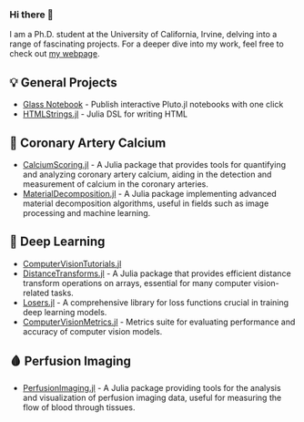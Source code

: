 ### Hi there 👋

I am a Ph.D. student at the University of California, Irvine, delving into a range of fascinating projects. For a deeper dive into my work, feel free to check out [my webpage](https://glassnotebook.io/).

## 💡 General Projects
- [Glass Notebook](https://glassnotebook.io/) - Publish interactive Pluto.jl notebooks with one click
- [HTMLStrings.jl](https://github.com/Dale-Black/HTMLStrings.jl) - Julia DSL for writing HTML

## 🦴 Coronary Artery Calcium 
- [CalciumScoring.jl](https://github.com/Dale-Black/CalciumScoring.jl) - A Julia package that provides tools for quantifying and analyzing coronary artery calcium, aiding in the detection and measurement of calcium in the coronary arteries.
- [MaterialDecomposition.jl](https://github.com/Dale-Black/MaterialDecomposition.jl) - A Julia package implementing advanced material decomposition algorithms, useful in fields such as image processing and machine learning.

## 🤖 Deep Learning 
- [ComputerVisionTutorials.jl](https://github.com/Dale-Black/ComputerVisionTutorials.jl)
- [DistanceTransforms.jl](https://github.com/Dale-Black/DistanceTransforms.jl) - A Julia package that provides efficient distance transform operations on arrays, essential for many computer vision-related tasks.
- [Losers.jl](https://github.com/Dale-Black/Losers.jl) - A comprehensive library for loss functions crucial in training deep learning models.
- [ComputerVisionMetrics.jl](https://github.com/Dale-Black/ComputerVisionMetrics.jl) - Metrics suite for evaluating performance and accuracy of computer vision models.

## 🩸 Perfusion Imaging 
- [PerfusionImaging.jl](https://github.com/Dale-Black/PerfusionImaging.jl) - A Julia package providing tools for the analysis and visualization of perfusion imaging data, useful for measuring the flow of blood through tissues.
